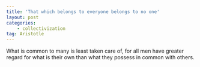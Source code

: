 ```yaml
---
title: 'That which belongs to everyone belongs to no one'
layout: post
categories:
    - collectivization
tag: Aristotle
---
```


What is common to many is least taken care of, for all men have greater regard for what is their own than what they possess in common with others.